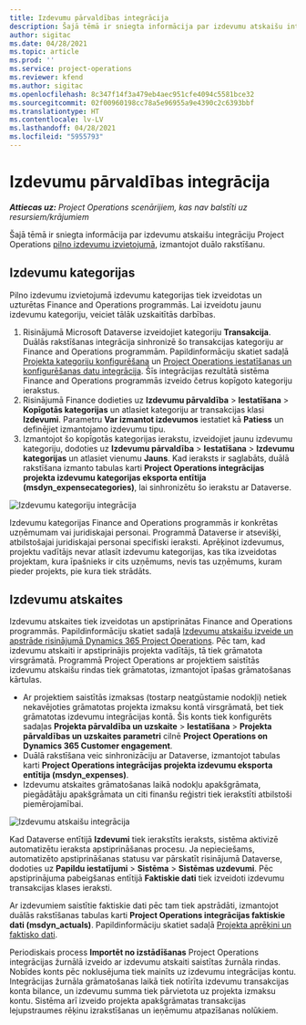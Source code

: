 ```yaml
---
title: Izdevumu pārvaldības integrācija
description: Šajā tēmā ir sniegta informācija par izdevumu atskaišu integrāciju Project Operations, izmantojot duālo rakstīšanu.
author: sigitac
ms.date: 04/28/2021
ms.topic: article
ms.prod: ''
ms.service: project-operations
ms.reviewer: kfend
ms.author: sigitac
ms.openlocfilehash: 8c347f14f3a479eb4aec951cfe4094c5581bce32
ms.sourcegitcommit: 02f00960198cc78a5e96955a9e4390c2c6393bbf
ms.translationtype: HT
ms.contentlocale: lv-LV
ms.lasthandoff: 04/28/2021
ms.locfileid: "5955793"
---
```

# <a name="expense-management-integration"></a>Izdevumu pārvaldības integrācija

_**Attiecas uz:** Project Operations scenārijiem, kas nav balstīti uz resursiem/krājumiem_

Šajā tēmā ir sniegta informācija par izdevumu atskaišu integrāciju Project Operations [pilno izdevumu izvietojumā](../expense/expense-overview.md), izmantojot duālo rakstīšanu.

## <a name="expense-categories"></a>Izdevumu kategorijas

Pilno izdevumu izvietojumā izdevumu kategorijas tiek izveidotas un uzturētas Finance and Operations programmās. Lai izveidotu jaunu izdevumu kategoriju, veiciet tālāk uzskaitītās darbības.

1. Risinājumā Microsoft Dataverse izveidojiet kategoriju **Transakcija**. Duālās rakstīšanas integrācija sinhronizē šo transakcijas kategoriju ar Finance and Operations programmām. Papildinformāciju skatiet sadaļā [Projekta kategoriju konfigurēšana](/dynamics365/project-operations/project-accounting/configure-project-categories) un [Project Operations iestatīšanas un konfigurēšanas datu integrācija](resource-dual-write-setup-integration.md). Šīs integrācijas rezultātā sistēma Finance and Operations programmās izveido četrus kopīgoto kategoriju ierakstus.
2. Risinājumā Finance dodieties uz **Izdevumu pārvaldība** > **Iestatīšana** > **Kopīgotās kategorijas** un atlasiet kategoriju ar transakcijas klasi **Izdevumi**. Parametru **Var izmantot izdevumos** iestatiet kā **Patiess** un definējiet izmantojamo izdevumu tipu.
3. Izmantojot šo kopīgotās kategorijas ierakstu, izveidojiet jaunu izdevumu kategoriju, dodoties uz **Izdevumu pārvaldība** > **Iestatīšana** > **Izdevumu kategorijas** un atlasiet vienumu **Jauns**. Kad ieraksts ir saglabāts, duālā rakstīšana izmanto tabulas karti **Project Operations integrācijas projekta izdevumu kategorijas eksporta entītija (msdyn\_expensecategories)**, lai sinhronizētu šo ierakstu ar Dataverse.

  ![Izdevumu kategoriju integrācija](./media/DW6ExpenseCategories.png)

Izdevumu kategorijas Finance and Operations programmās ir konkrētas uzņēmumam vai juridiskajai personai. Programmā Dataverse ir atsevišķi, atbilstošajai juridiskajai personai specifiski ieraksti. Aprēķinot izdevumus, projektu vadītājs nevar atlasīt izdevumu kategorijas, kas tika izveidotas projektam, kura īpašnieks ir cits uzņēmums, nevis tas uzņēmums, kuram pieder projekts, pie kura tiek strādāts. 

## <a name="expense-reports"></a>Izdevumu atskaites

Izdevumu atskaites tiek izveidotas un apstiprinātas Finance and Operations programmās. Papildinformāciju skatiet sadaļā [Izdevumu atskaišu izveide un apstrāde risinājumā Dynamics 365 Project Operations](/learn/modules/create-process-expense-reports/). Pēc tam, kad izdevumu atskaiti ir apstiprinājis projekta vadītājs, tā tiek grāmatota virsgrāmatā. Programmā Project Operations ar projektiem saistītās izdevumu atskaišu rindas tiek grāmatotas, izmantojot īpašas grāmatošanas kārtulas.

  - Ar projektiem saistītās izmaksas (tostarp neatgūstamie nodokļi) netiek nekavējoties grāmatotas projekta izmaksu kontā virsgrāmatā, bet tiek grāmatotas izdevumu integrācijas kontā. Šis konts tiek konfigurēts sadaļas **Projekta pārvaldība un uzskaite** > **Iestatīšana** > **Projekta pārvaldības un uzskaites parametri** cilnē **Project Operations on Dynamics 365 Customer engagement**.
  - Duālā rakstīšana veic sinhronizāciju ar Dataverse, izmantojot tabulas karti **Project Operations integrācijas projekta izdevumu eksporta entītija (msdyn\_expenses)**.
  - Izdevumu atskaites grāmatošanas laikā nodokļu apakšgrāmata, piegādātāju apakšgrāmata un citi finanšu reģistri tiek ierakstīti atbilstoši piemērojamībai.

  ![Izdevumu atskaišu integrācija](./media/DW6ExpenseReports.png)

Kad Dataverse entītijā **Izdevumi** tiek ierakstīts ieraksts, sistēma aktivizē automatizētu ieraksta apstiprināšanas procesu. Ja nepieciešams, automatizēto apstiprināšanas statusu var pārskatīt risinājumā Dataverse, dodoties uz **Papildu iestatījumi** > **Sistēma** > **Sistēmas uzdevumi**. Pēc apstiprinājuma pabeigšanas entītijā **Faktiskie dati** tiek izveidoti izdevumu transakcijas klases ieraksti.

Ar izdevumiem saistītie faktiskie dati pēc tam tiek apstrādāti, izmantojot duālās rakstīšanas tabulas karti **Project Operations integrācijas faktiskie dati (msdyn\_actuals)**. Papildinformāciju skatiet sadaļā [Projekta aprēķini un faktisko dati](resource-dual-write-estimates-actuals.md).

Periodiskais process **Importēt no izstādīšanas** Project Operations integrācijas žurnālā izveido ar izdevumu atskaiti saistītas žurnāla rindas. Nobīdes konts pēc noklusējuma tiek mainīts uz izdevumu integrācijas kontu. Integrācijas žurnāla grāmatošanas laikā tiek notīrīta izdevumu transakcijas konta bilance, un izdevumu summa tiek pārvietota uz projekta izmaksu kontu. Sistēma arī izveido projekta apakšgrāmatas transakcijas lejupstraumes rēķinu izrakstīšanas un ieņēmumu atpazīšanas nolūkiem.
